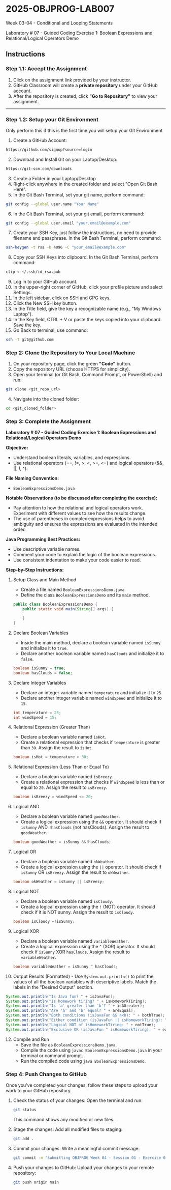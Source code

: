 # **2025-OBJPROG-LAB007**
Week 03-04 - Conditional and Looping Statements

Laboratory # 07 - Guided Coding Exercise 1: Boolean Expressions and Relational/Logical Operators Demo

## **Instructions**

### **Step 1.1: Accept the Assignment**

   1. Click on the assignment link provided by your instructor.
   2. GitHub Classroom will create a **private repository** under your GitHub account.
   3. After the repository is created, click **"Go to Repository"** to view your assignment.

---

### **Step 1.2: Setup your Git Environment**
Only perform this if this is the first time you will setup your Git Environment

   1. Create a GitHub Account:
   ```bash
   https://github.com/signup?source=login
   ```
      
   2. Download and Install Git on your Laptop/Desktop:
   ```bash
   https://git-scm.com/downloads
   ```
   
   3. Create a Folder in your Laptop/Desktop
   4. Right-click anywhere in the created folder and select "Open Git Bash Here".
   5. In the Git Bash Terminal, set your git name, perform command:
   ```bash
   git config --global user.name "Your Name"
   ```
   
   6. In the Git Bash Terminal, set your git email, perform command:
   ```bash
   git config --global user.email "your.email@example.com"
   ```
   
   7. Create your SSH Key, just follow the instructions, no need to provide filename and passphrase. In the Git Bash Terminal, perform command:
   ```bash
   ssh-keygen -t rsa -b 4096 -C "your_email@example.com"
   ```
   
   8. Copy your SSH Keys into clipboard. In the Git Bash Terminal, perform command:
   ```bash
   clip < ~/.ssh/id_rsa.pub
   ```
   
   9. Log in to your GitHub account.
   10. In the upper-right corner of GitHub, click your profile picture and select Settings.
   11. In the left sidebar, click on SSH and GPG keys.
   12. Click the New SSH key button.
   13. In the Title field, give the key a recognizable name (e.g., "My Windows Laptop").
   14. In the Key field, CTRL + V or paste the keys copied into your clipboard. Save the key.
   15. Go Back to terminal, use command:
   ```bash
   ssh -T git@github.com
   ```

### **Step 2: Clone the Repository to Your Local Machine**

   1. On your repository page, click the green **"Code"** button.
   2. Copy the repository URL (choose HTTPS for simplicity).
   3. Open your terminal (or Git Bash, Command Prompt, or PowerShell) and run:
   
   ```bash
   git clone <git_repo_url>
   ```
   
   4. Navigate into the cloned folder:
   
   ```bash
   cd <git_cloned_folder>
   ```

### **Step 3: Complete the Assignment**

**Laboratory # 07 - Guided Coding Exercise 1: Boolean Expressions and Relational/Logical Operators Demo**

   **Objective:**
   - Understand boolean literals, variables, and expressions.
   - Use relational operators (==, !=, >, <, >=, <=) and logical operators (&&, ||, !, ^).

   **File Naming Convention:**
   - `BooleanExpressionsDemo.java`

   **Notable Observations (to be discussed after completing the exercise):**
   - Pay attention to how the relational and logical operators work. Experiment with different values to see how the results change.
   - The use of parentheses in complex expressions helps to avoid ambiguity and ensures the expressions are evaluated in the intended order.

   **Java Programming Best Practices:**
   - Use descriptive variable names.
   - Comment your code to explain the logic of the boolean expressions.
   - Use consistent indentation to make your code easier to read.
      
   **Step-by-Step Instructions:**

   1. Setup Class and Main Method
      - Create a file named `BooleanExpressionsDemo.java`.
      - Define the class `BooleanExpressionsDemo` and its `main` method.
      ```Java
      public class BooleanExpressionsDemo {
          public static void main(String[] args) {
      
          }
      }
      ```
            
   2. Declare Boolean Variables
      - Inside the main method, declare a boolean variable named `isSunny` and initialize it to `true`.
      - Declare another boolean variable named `hasClouds` and initialize it to `false`.
      ```Java
      boolean isSunny = true;
      boolean hasClouds = false;
      ```

   3. Declare Integer Variables
      - Declare an integer variable named `temperature` and initialize it to `25`.
      - Declare another integer variable named `windSpeed` and initialize it to `15`.
      ```Java
      int temperature = 25;
      int windSpeed = 15;
      ```

   4. Relational Expression (Greater Than)
      - Declare a boolean variable named `isHot`.
      - Create a relational expression that checks if `temperature` is greater than `30`.  Assign the result to `isHot`.
      ```Java
      boolean isHot = temperature > 30;
      ```

   5. Relational Expression (Less Than or Equal To)
      - Declare a boolean variable named `isBreezy`.
      - Create a relational expression that checks if `windSpeed` is less than or equal to `20`. Assign the result to `isBreezy`.
      ```Java
      boolean isBreezy = windSpeed <= 20;
      ```

   6. Logical AND
      - Declare a boolean variable named `goodWeather`.
      - Create a logical expression using the `&&` operator. It should check if `isSunny` AND `!hasClouds` (not hasClouds). Assign the result to `goodWeather`.
      ```Java
      boolean goodWeather = isSunny &&!hasClouds;
      ```

   7. Logical OR
      - Declare a boolean variable named `okWeather`.
      - Create a logical expression using the `||` operator. It should check if `isSunny` OR `isBreezy`. Assign the result to `okWeather`.
      ```Java
      boolean okWeather = isSunny || isBreezy;
      ```
      
   8. Logical NOT
      - Declare a boolean variable named `isCloudy`.
      - Create a logical expression using the `!` (NOT) operator.  It should check if it is NOT sunny. Assign the result to `isCloudy`.
      ```Java
      boolean isCloudy =!isSunny;
      ```
      
   9. Logical XOR
      - Declare a boolean variable named `variableWeather`.
      - Create a logical expression using the `^` (XOR) operator. It should check if `isSunny` XOR `hasClouds`. Assign the result to `variableWeather`.
      ```Java
      boolean variableWeather = isSunny ^ hasClouds;
      ```

   10. Output Results (Formatted)
      - Use `System.out.println()` to print the values of all the boolean variables with descriptive labels.  Match the labels in the "Desired Output" section.
   ```Java
   System.out.println("Is Java fun? " + isJavaFun);
   System.out.println("Is homework tiring? " + isHomeworkTiring);
   System.out.println("Is 'a' greater than 'b'? " + isAGreater);
   System.out.println("Are 'a' and 'b' equal? " + areEqual);
   System.out.println("Both conditions (isJavaFun && a<b): " + bothTrue);
   System.out.println("Either condition (isJavaFun || isHomeworkTiring): " + eitherTrue);
   System.out.println("Logical NOT of isHomeworkTiring: " + notTrue);
   System.out.println("Exclusive OR (isJavaFun ^ isHomeworkTiring): " + exclusiveOr);
   ```

   12. Compile and Run
       - Save the file as `BooleanExpressionsDemo.java`.
       - Compile the code using `javac BooleanExpressionsDemo.java` in your terminal or command prompt.
       - Run the compiled code using `java BooleanExpressionsDemo`.

### **Step 4: Push Changes to GitHub**
Once you've completed your changes, follow these steps to upload your work to your GitHub repository.

1. Check the status of your changes:
   Open the terminal and run:
   
   ```bash
   git status
   ```
   This command shows any modified or new files.
   
2. Stage the changes:
   Add all modified files to staging:
   
   ```bash
   git add .
   ```
   
3. Commit your changes:
   Write a meaningful commit message:
   
   ```bash
   git commit -m "Submitting OBJPROG Week 04 - Session 01 - Exercise 01"
   ```
   
4. Push your changes to GitHub:
   Upload your changes to your remote repository:
   
   ```bash
   git push origin main
   ```
